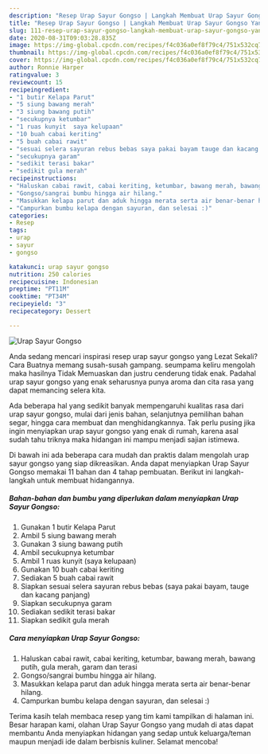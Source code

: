 ```yaml
---
description: "Resep Urap Sayur Gongso | Langkah Membuat Urap Sayur Gongso Yang Sedap"
title: "Resep Urap Sayur Gongso | Langkah Membuat Urap Sayur Gongso Yang Sedap"
slug: 111-resep-urap-sayur-gongso-langkah-membuat-urap-sayur-gongso-yang-sedap
date: 2020-08-31T09:03:28.835Z
image: https://img-global.cpcdn.com/recipes/f4c036a0ef8f79c4/751x532cq70/urap-sayur-gongso-foto-resep-utama.jpg
thumbnail: https://img-global.cpcdn.com/recipes/f4c036a0ef8f79c4/751x532cq70/urap-sayur-gongso-foto-resep-utama.jpg
cover: https://img-global.cpcdn.com/recipes/f4c036a0ef8f79c4/751x532cq70/urap-sayur-gongso-foto-resep-utama.jpg
author: Ronnie Harper
ratingvalue: 3
reviewcount: 15
recipeingredient:
- "1 butir Kelapa Parut"
- "5 siung bawang merah"
- "3 siung bawang putih"
- "secukupnya ketumbar"
- "1 ruas kunyit  saya kelupaan"
- "10 buah cabai keriting"
- "5 buah cabai rawit"
- "sesuai selera sayuran rebus bebas saya pakai bayam tauge dan kacang panjang"
- "secukupnya garam"
- "sedikit terasi bakar"
- "sedikit gula merah"
recipeinstructions:
- "Haluskan cabai rawit, cabai keriting, ketumbar, bawang merah, bawang putih, gula merah, garam dan terasi"
- "Gongso/sangrai bumbu hingga air hilang."
- "Masukkan kelapa parut dan aduk hingga merata serta air benar-benar hilang."
- "Campurkan bumbu kelapa dengan sayuran, dan selesai :)"
categories:
- Resep
tags:
- urap
- sayur
- gongso

katakunci: urap sayur gongso 
nutrition: 250 calories
recipecuisine: Indonesian
preptime: "PT11M"
cooktime: "PT34M"
recipeyield: "3"
recipecategory: Dessert

---
```



![Urap Sayur Gongso](https://img-global.cpcdn.com/recipes/f4c036a0ef8f79c4/751x532cq70/urap-sayur-gongso-foto-resep-utama.jpg)

Anda sedang mencari inspirasi resep urap sayur gongso yang Lezat Sekali? Cara Buatnya memang susah-susah gampang. seumpama keliru mengolah maka hasilnya Tidak Memuaskan dan justru cenderung tidak enak. Padahal urap sayur gongso yang enak seharusnya punya aroma dan cita rasa yang dapat memancing selera kita.

Ada beberapa hal yang sedikit banyak mempengaruhi kualitas rasa dari urap sayur gongso, mulai dari jenis bahan, selanjutnya pemilihan bahan segar, hingga cara membuat dan menghidangkannya. Tak perlu pusing jika ingin menyiapkan urap sayur gongso yang enak di rumah, karena asal sudah tahu triknya maka hidangan ini mampu menjadi sajian istimewa.




Di bawah ini ada beberapa cara mudah dan praktis dalam mengolah urap sayur gongso yang siap dikreasikan. Anda dapat menyiapkan Urap Sayur Gongso memakai 11 bahan dan 4 tahap pembuatan. Berikut ini langkah-langkah untuk membuat hidangannya.

<!--inarticleads1-->

##### Bahan-bahan dan bumbu yang diperlukan dalam menyiapkan Urap Sayur Gongso:

1. Gunakan 1 butir Kelapa Parut
1. Ambil 5 siung bawang merah
1. Gunakan 3 siung bawang putih
1. Ambil secukupnya ketumbar
1. Ambil 1 ruas kunyit  (saya kelupaan)
1. Gunakan 10 buah cabai keriting
1. Sediakan 5 buah cabai rawit
1. Siapkan sesuai selera sayuran rebus bebas (saya pakai bayam, tauge dan kacang panjang)
1. Siapkan secukupnya garam
1. Sediakan sedikit terasi bakar
1. Siapkan sedikit gula merah




<!--inarticleads2-->

##### Cara menyiapkan Urap Sayur Gongso:

1. Haluskan cabai rawit, cabai keriting, ketumbar, bawang merah, bawang putih, gula merah, garam dan terasi
1. Gongso/sangrai bumbu hingga air hilang.
1. Masukkan kelapa parut dan aduk hingga merata serta air benar-benar hilang.
1. Campurkan bumbu kelapa dengan sayuran, dan selesai :)




Terima kasih telah membaca resep yang tim kami tampilkan di halaman ini. Besar harapan kami, olahan Urap Sayur Gongso yang mudah di atas dapat membantu Anda menyiapkan hidangan yang sedap untuk keluarga/teman maupun menjadi ide dalam berbisnis kuliner. Selamat mencoba!
